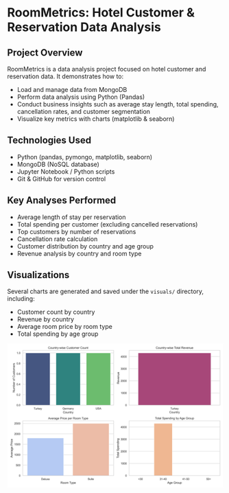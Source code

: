 # RoomMetrics: Hotel Customer & Reservation Data Analysis

## Project Overview
RoomMetrics is a data analysis project focused on hotel customer and reservation data. It demonstrates how to:

- Load and manage data from MongoDB
- Perform data analysis using Python (Pandas)
- Conduct business insights such as average stay length, total spending, cancellation rates, and customer segmentation
- Visualize key metrics with charts (matplotlib & seaborn)

## Technologies Used
- Python (pandas, pymongo, matplotlib, seaborn)
- MongoDB (NoSQL database)
- Jupyter Notebook / Python scripts
- Git & GitHub for version control

## Key Analyses Performed
- Average length of stay per reservation
- Total spending per customer (excluding cancelled reservations)
- Top customers by number of reservations
- Cancellation rate calculation
- Customer distribution by country and age group
- Revenue analysis by country and room type

## Visualizations
Several charts are generated and saved under the `visuals/` directory, including:

- Customer count by country
- Revenue by country
- Average room price by room type
- Total spending by age group

![Analysis Charts](docs/analysis_charts.png)